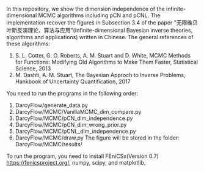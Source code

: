 In this repository, we show the dimension independence of the infinite-dimensional MCMC algorithms including pCN and pCNL. 
The implementation recover the figures in Subsection 3.4 of the paper "无限维贝叶斯反演理论、算法与应用"(Infinite-dimensional Bayesian inverse theories, algorithms and applications) written in Chinese. 
The general references of these algorithms: 
1. S. L. Cotter, G. O. Roberts, A. M. Stuart and D. White, MCMC Methods for Functions: Modifying Old Algorithms to Make Them Faster, Statistical Science, 2013
2. M. Dashti, A. M. Stuart, The Bayesian Approch to Inverse Problems, Hankbook of Uncertainty Quantification, 2017

You need to run the programs in the following order: 
1. DarcyFlow/generate_data.py
2. DarcyFlow/MCMC/VanillaMCMC_dim_compare.py
3. DarcyFlow/MCMC/pCN_dim_independence.py
4. DarcyFlow/MCMC/pCN_dim_wrong_prior.py
5. DarcyFlow/MCMC/pCNL_dim_independence.py
6. DarcyFlow/MCMC/draw.py
The figure will be stored in the folder: DarcyFlow/MCMC/results/

To run the program, you need to install FEniCSx(Version 0.7) https://fenicsproject.org/, numpy, scipy, and matplotlib. 
